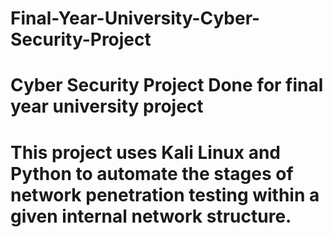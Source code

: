 # Final-Year-University-Cyber-Security-Project 

# Cyber Security Project Done for final year university project 

# This project uses Kali Linux and Python to automate the stages of network penetration testing within a given internal network structure. 
